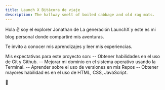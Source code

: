 ```yaml
---
title: Launch X Bitácora de viaje
description: The hallway smelt of boiled cabbage and old rag mats.
---
```


Hola ✌️  soy el explorer Jonathan de La generación LaunchX  y este es mi blog personal donde compartiré mis aventuras.

Te invito a conocer mis aprendizajes y leer mis experiencias.

Mis expectativas para este proyecto son:
 -- Obtener habilidades en el uso de Git y Github.
 -- Mejorar mi dominio en el sistema operativo usando la Terminal.
 -- Aprender sobre el uso de versiones en mis Repos
 -- Obtener mayores habilidad es en el uso de HTML, CSS, JavaScript.

🚀
